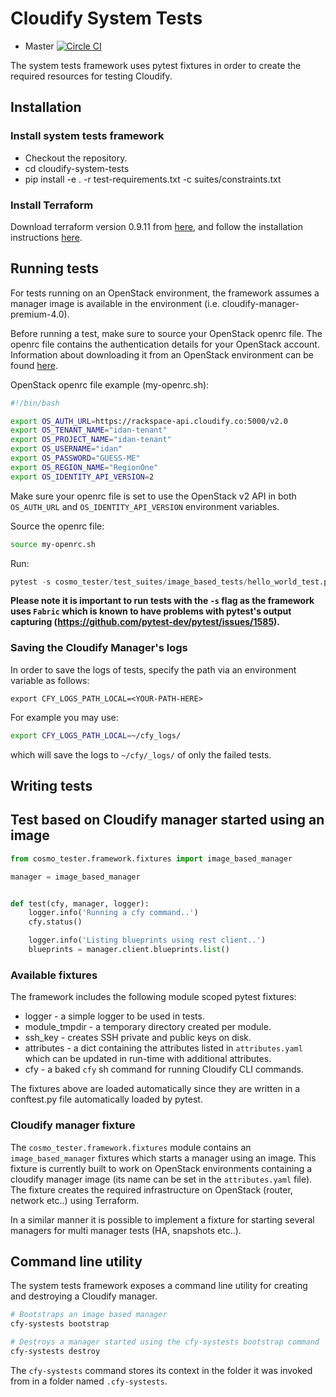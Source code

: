 Cloudify System Tests
==================

* Master [![Circle CI](https://circleci.com/gh/cloudify-cosmo/cloudify-system-tests/tree/master.svg?&style=shield)](https://circleci.com/gh/cloudify-cosmo/cloudify-system-tests/tree/master)


The system tests framework uses pytest fixtures in order to create the required
resources for testing Cloudify.


## Installation

### Install system tests framework

* Checkout the repository.
* cd cloudify-system-tests
* pip install -e . -r test-requirements.txt -c suites/constraints.txt

### Install Terraform

Download terraform version 0.9.11 from [here](https://releases.hashicorp.com/terraform/0.9.11), and follow the installation instructions [here](https://www.terraform.io/intro/getting-started/install.html).


## Running tests

For tests running on an OpenStack environment, the framework assumes
a manager image is available in the environment (i.e. cloudify-manager-premium-4.0).

Before running a test, make sure to source your OpenStack openrc file.
The openrc file contains the authentication details for your OpenStack account.
Information about downloading it from an OpenStack environment can be found [here](https://docs.openstack.org/user-guide/common/cli-set-environment-variables-using-openstack-rc.html).

OpenStack openrc file example (my-openrc.sh):
```bash
#!/bin/bash

export OS_AUTH_URL=https://rackspace-api.cloudify.co:5000/v2.0
export OS_TENANT_NAME="idan-tenant"
export OS_PROJECT_NAME="idan-tenant"
export OS_USERNAME="idan"
export OS_PASSWORD="GUESS-ME"
export OS_REGION_NAME="RegionOne"
export OS_IDENTITY_API_VERSION=2
```

Make sure your openrc file is set to use the OpenStack v2 API in both `OS_AUTH_URL` and `OS_IDENTITY_API_VERSION` environment variables.

Source the openrc file:
```bash
source my-openrc.sh
```

Run:
```python
pytest -s cosmo_tester/test_suites/image_based_tests/hello_world_test.py::test_hello_world
```

**Please note it is important to run tests with the `-s` flag as the framework uses `Fabric` which is known to have problems with pytest's output capturing (https://github.com/pytest-dev/pytest/issues/1585).**

### Saving the Cloudify Manager's logs
In order to save the logs of tests, specify the path via an environment variable as follows:

`export CFY_LOGS_PATH_LOCAL=<YOUR-PATH-HERE>`

For example you may use:
```bash
export CFY_LOGS_PATH_LOCAL=~/cfy_logs/
```
which will save the logs to `~/cfy/_logs/` of only the failed tests.
## Writing tests

## Test based on Cloudify manager started using an image

```python
from cosmo_tester.framework.fixtures import image_based_manager

manager = image_based_manager


def test(cfy, manager, logger):
    logger.info('Running a cfy command..')
    cfy.status()

    logger.info('Listing blueprints using rest client..')
    blueprints = manager.client.blueprints.list()

```
### Available fixtures

The framework includes the following module scoped pytest fixtures:
* logger - a simple logger to be used in tests.
* module_tmpdir - a temporary directory created per module.
* ssh_key - creates SSH private and public keys on disk.
* attributes - a dict containing the attributes listed in `attributes.yaml` which can be updated in run-time with additional attributes.
* cfy - a baked `cfy` sh command for running Cloudify CLI commands.

The fixtures above are loaded automatically since they are written in a conftest.py file automatically loaded by pytest.


### Cloudify manager fixture

The `cosmo_tester.framework.fixtures` module contains an `image_based_manager` fixtures which starts a manager using an image.
This fixture is currently built to work on OpenStack environments containing a cloudify manager image (its name can be set in the `attributes.yaml` file).
The fixture creates the required infrastructure on OpenStack (router, network etc..) using Terraform.

In a similar manner it is possible to implement a fixture for starting several managers for multi manager tests (HA, snapshots etc..).


## Command line utility

The system tests framework exposes a command line utility for creating and destroying a Cloudify manager.

```bash
# Bootstraps an image based manager
cfy-systests bootstrap

# Destroys a manager started using the cfy-systests bootstrap command
cfy-systests destroy
```

The `cfy-systests` command stores its context in the folder it was invoked from in a folder named `.cfy-systests`.
